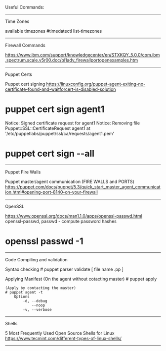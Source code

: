 Useful Commands:

--------------------------------------------------------------------------------
Time Zones

available timezones
#timedatectl list-timezones

--------------------------------------------------------------------------------
Firewall Commands

https://www.ibm.com/support/knowledgecenter/en/STXKQY_5.0.0/com.ibm.spectrum.scale.v5r00.doc/bl1adv_firewallportopenexamples.htm

--------------------------------------------------------------------------------
Puppet Certs

Puppet cert signing
https://linuxconfig.org/puppet-agent-exiting-no-certificate-found-and-waitforcert-is-disabled-solution

# puppet cert sign agent1
Notice: Signed certificate request for agent1
Notice: Removing file Puppet::SSL::CertificateRequest agent1
at '/etc/puppetlabs/puppet/ssl/ca/requests/agent1.pem'

# puppet cert sign --all

--------------------------------------------------------------------------------
Puppet Fire Walls

Puppet master/agent communication (FIRE WALLS and PORTS)
https://puppet.com/docs/puppet/5.3/quick_start_master_agent_communication.html#opening-port-8140-on-your-firewall

--------------------------------------------------------------------------------
OpenSSL

https://www.openssl.org/docs/man1.1.0/apps/openssl-passwd.html
openssl-passwd, passwd - compute password hashes

# openssl passwd -1

--------------------------------------------------------------------------------
Code Compiling and validation

Syntax checking
	# puppet parser validate [ file name .pp ]

Applying Manifest
	(On the agent without cotacting master)
	# puppet apply

	(Apply by contacting the master)
	# puppet agent -t
		Options		
			-d, --debug
				--noop
			-v,	--verbose

--------------------------------------------------------------------------------
Shells

5 Most Frequently Used Open Source Shells for Linux
https://www.tecmint.com/different-types-of-linux-shells/

--------------------------------------------------------------------------------